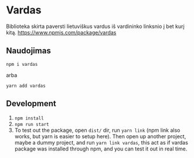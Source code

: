 # Vardas

Biblioteka skirta paversti lietuviškus vardus iš vardininko linksnio į bet kurį kitą.
https://www.npmjs.com/package/vardas

## Naudojimas

`npm i vardas`

arba

`yarn add vardas`

## Development

1. `npm install`
2. `npm run start`
3. To test out the package, open `dist/` dir, run `yarn link` (npm link also works, but yarn is easier to setup here). Then open up another project, maybe a dummy project, and run `yarn link vardas`, this act as if vardas package was installed through npm, and you can test it out in real time.
